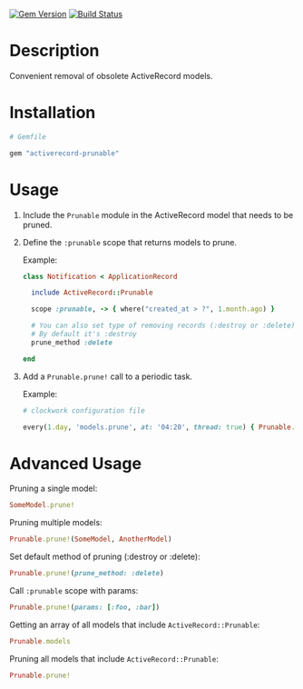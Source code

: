 [![Gem Version](https://badge.fury.io/rb/activerecord-prunable.svg)](https://badge.fury.io/rb/activerecord-prunable) [![Build Status](https://travis-ci.org/dr2m/activerecord-prunable.svg?branch=master)](https://travis-ci.org/dr2m/activerecord-prunable)   

# Description

Convenient removal of obsolete ActiveRecord models.

# Installation

```ruby
# Gemfile

gem "activerecord-prunable"
```

# Usage

1. Include the `Prunable` module in the ActiveRecord model that needs to be pruned.
2. Define the `:prunable` scope that returns models to prune.

   Example:

   ```ruby
   class Notification < ApplicationRecord

     include ActiveRecord::Prunable

     scope :prunable, -> { where("created_at > ?", 1.month.ago) }

     # You can also set type of removing records (:destroy or :delete).
     # By default it's :destroy
     prune_method :delete

   end
   ```

3. Add a `Prunable.prune!` call to a periodic task.

   Example:

   ```ruby
   # clockwork configuration file

   every(1.day, 'models.prune', at: '04:20', thread: true) { Prunable.prune! }
   ```

# Advanced Usage

Pruning a single model:

```ruby
SomeModel.prune!
```

Pruning multiple models:

```ruby
Prunable.prune!(SomeModel, AnotherModel)
```

Set default method of pruning (:destroy or :delete):

```ruby
Prunable.prune!(prune_method: :delete)
```

Call `:prunable` scope with params:

```ruby
Prunable.prune!(params: [:foo, :bar])
```

Getting an array of all models that include `ActiveRecord::Prunable`:

```ruby
Prunable.models
```

Pruning all models that include `ActiveRecord::Prunable`:

```ruby
Prunable.prune!
```
